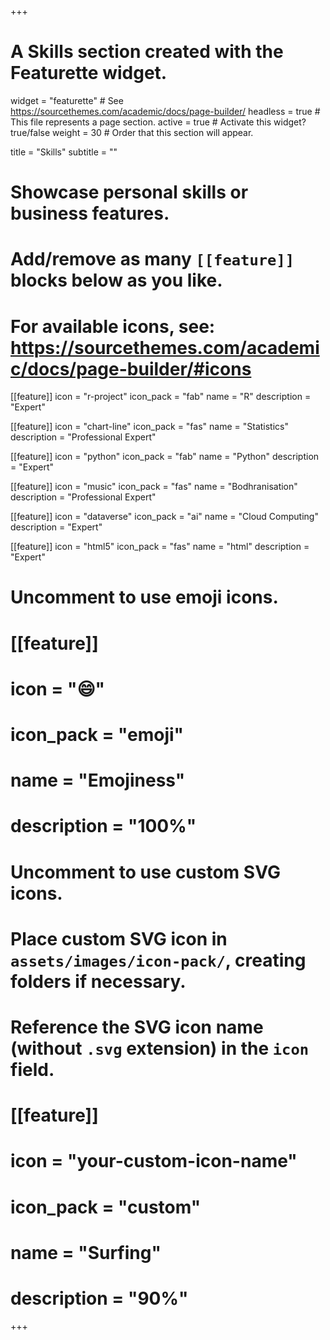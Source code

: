 +++
# A Skills section created with the Featurette widget.
widget = "featurette"  # See https://sourcethemes.com/academic/docs/page-builder/
headless = true  # This file represents a page section.
active = true  # Activate this widget? true/false
weight = 30  # Order that this section will appear.

title = "Skills"
subtitle = ""

# Showcase personal skills or business features.
# 
# Add/remove as many `[[feature]]` blocks below as you like.
# 
# For available icons, see: https://sourcethemes.com/academic/docs/page-builder/#icons

[[feature]]
  icon = "r-project"
  icon_pack = "fab"
  name = "R"
  description = "Expert"
  
[[feature]]
  icon = "chart-line"
  icon_pack = "fas"
  name = "Statistics"
  description = "Professional Expert" 
  
[[feature]]
  icon = "python"
  icon_pack = "fab"
  name = "Python"
  description = "Expert" 
  
[[feature]]
  icon = "music"
  icon_pack = "fas"
  name = "Bodhranisation"
  description = "Professional Expert"

[[feature]]
  icon = "dataverse"
  icon_pack = "ai"
  name = "Cloud Computing"
  description = "Expert"
  
[[feature]]
  icon = "html5"
  icon_pack = "fas"
  name = "html"
  description = "Expert"


# Uncomment to use emoji icons.
# [[feature]]
#  icon = ":smile:"
#  icon_pack = "emoji"
#  name = "Emojiness"
#  description = "100%"  

# Uncomment to use custom SVG icons.
# Place custom SVG icon in `assets/images/icon-pack/`, creating folders if necessary.
# Reference the SVG icon name (without `.svg` extension) in the `icon` field.
# [[feature]]
#  icon = "your-custom-icon-name"
#  icon_pack = "custom"
#  name = "Surfing"
#  description = "90%"

+++
